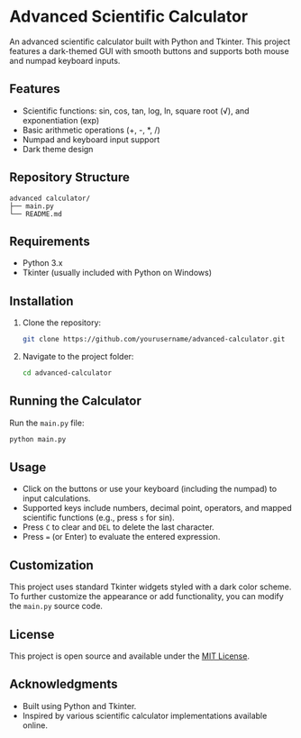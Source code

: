 # Advanced Scientific Calculator

An advanced scientific calculator built with Python and Tkinter. This project features a dark-themed GUI with smooth buttons and supports both mouse and numpad keyboard inputs.

## Features

- Scientific functions: sin, cos, tan, log, ln, square root (√), and exponentiation (exp)
- Basic arithmetic operations (+, -, *, /)
- Numpad and keyboard input support
- Dark theme design

## Repository Structure

```plaintext
advanced calculator/
├── main.py
└── README.md
```

## Requirements

- Python 3.x
- Tkinter (usually included with Python on Windows)

## Installation

1. Clone the repository:

    ```bash
    git clone https://github.com/yourusername/advanced-calculator.git
    ```

2. Navigate to the project folder:

    ```bash
    cd advanced-calculator
    ```

## Running the Calculator

Run the `main.py` file:

```bash
python main.py
```

## Usage

- Click on the buttons or use your keyboard (including the numpad) to input calculations.
- Supported keys include numbers, decimal point, operators, and mapped scientific functions (e.g., press `s` for sin).
- Press `C` to clear and `DEL` to delete the last character.
- Press `=` (or Enter) to evaluate the entered expression.

## Customization

This project uses standard Tkinter widgets styled with a dark color scheme. To further customize the appearance or add functionality, you can modify the `main.py` source code.

## License

This project is open source and available under the [MIT License](LICENSE).

## Acknowledgments

- Built using Python and Tkinter.
- Inspired by various scientific calculator implementations available online.
